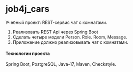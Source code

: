 # job4j_cars

Учебный проект: REST-сервис чат с комнатами.

1. Реализовать REST Api через Spring Boot
2. Сделать четыре модели Person. Role. Room, Message.
3. Приложение должно реализовывать чат c комнатами.

#### Технологии проекта ####
Spring Boot,
PostgreSQL,
Java-17,
Maven,
Checkstyle.
